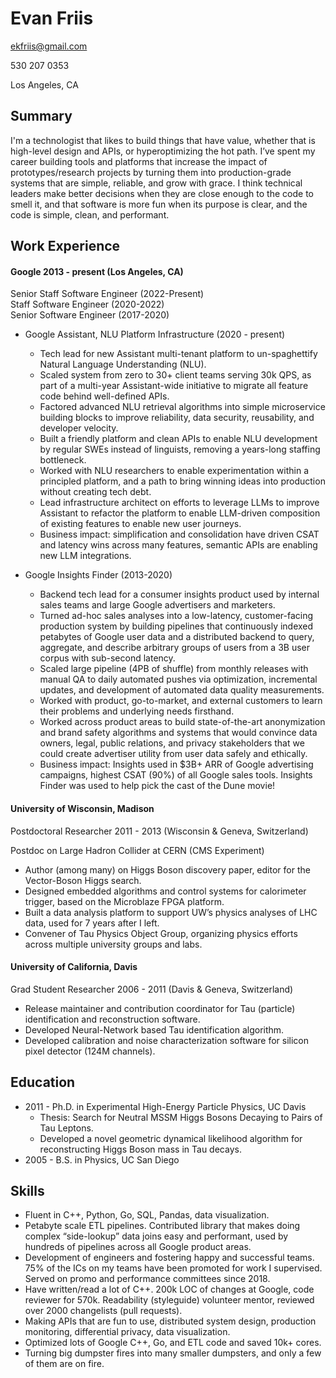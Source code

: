 # Evan Friis

ekfriis@gmail.com

530 207 0353

Los Angeles, CA

## Summary

I'm a technologist that likes to build things that have value, whether that is high-level design and APIs, or hyperoptimizing the hot path. I’ve spent my career building tools and platforms that increase the impact of prototypes/research projects by turning them into production-grade systems that are simple, reliable, and grow with grace. I think technical leaders make better decisions when they are close enough to the code to smell it, and that software is more fun when its purpose is clear, and the code is simple, clean, and performant.

## Work Experience

#### Google 2013 - present (Los Angeles, CA)

Senior Staff Software Engineer (2022-Present)  
Staff Software Engineer (2020-2022)  
Senior Software Engineer (2017-2020)

- Google Assistant, NLU Platform Infrastructure (2020 - present)

  - Tech lead for new Assistant multi-tenant platform to un-spaghettify Natural Language Understanding (NLU).
  - Scaled system from zero to 30+ client teams serving 30k QPS, as part of a multi-year Assistant-wide initiative to migrate all feature code behind well-defined APIs.
  - Factored advanced NLU retrieval algorithms into simple microservice building blocks to improve reliability, data security, reusability, and developer velocity.
  - Built a friendly platform and clean APIs to enable NLU development by regular SWEs instead of linguists, removing a years-long staffing bottleneck.
  - Worked with NLU researchers to enable experimentation within a principled platform, and a path to bring winning ideas into production without creating tech debt.
  - Lead infrastructure architect on efforts to leverage LLMs to improve Assistant to refactor the platform to enable LLM-driven composition of existing features to enable new user journeys.
  - Business impact: simplification and consolidation have driven CSAT and latency wins across many features, semantic APIs are enabling new LLM integrations.

- Google Insights Finder (2013-2020)
  - Backend tech lead for a consumer insights product used by internal sales teams and large Google advertisers and marketers.
  - Turned ad-hoc sales analyses into a low-latency, customer-facing production system by building pipelines that continuously indexed petabytes of Google user data and a distributed backend to query, aggregate, and describe arbitrary groups of users from a 3B user corpus with sub-second latency.
  - Scaled large pipeline (4PB of shuffle) from monthly releases with manual QA to daily automated pushes via optimization, incremental updates, and development of automated data quality measurements.
  - Worked with product, go-to-market, and external customers to learn their problems and underlying needs firsthand.
  - Worked across product areas to build state-of-the-art anonymization and brand safety algorithms and systems that would convince data owners, legal, public relations, and privacy stakeholders that we could create advertiser utility from user data safely and ethically.
  - Business impact: Insights used in $3B+ ARR of Google advertising campaigns, highest CSAT (90%) of all Google sales tools. Insights Finder was used to help pick the cast of the Dune movie!

#### University of Wisconsin, Madison

Postdoctoral Researcher 2011 - 2013 (Wisconsin & Geneva, Switzerland)

Postdoc on Large Hadron Collider at CERN (CMS Experiment)

- Author (among many) on Higgs Boson discovery paper, editor for the Vector-Boson Higgs search.
- Designed embedded algorithms and control systems for calorimeter trigger, based on the Microblaze FPGA platform.
- Built a data analysis platform to support UW’s physics analyses of LHC data, used for 7 years after I left.
- Convener of Tau Physics Object Group, organizing physics efforts across multiple university groups and labs.

#### University of California, Davis

Grad Student Researcher 2006 - 2011 (Davis & Geneva, Switzerland)

- Release maintainer and contribution coordinator for Tau (particle) identification and reconstruction software.
- Developed Neural-Network based Tau identification algorithm.
- Developed calibration and noise characterization software for silicon pixel detector (124M channels).

## Education

- 2011 - Ph.D. in Experimental High-Energy Particle Physics, UC Davis
  - Thesis: Search for Neutral MSSM Higgs Bosons Decaying to Pairs of Tau Leptons.
  - Developed a novel geometric dynamical likelihood algorithm for reconstructing Higgs Boson mass in Tau decays.
- 2005 - B.S. in Physics, UC San Diego

## Skills

- Fluent in C++, Python, Go, SQL, Pandas, data visualization.
- Petabyte scale ETL pipelines. Contributed library that makes doing complex “side-lookup” data joins easy and performant, used by hundreds of pipelines across all Google product areas.
- Development of engineers and fostering happy and successful teams. 75% of the ICs on my teams have been promoted for work I supervised. Served on promo and performance committees since 2018.
- Have written/read a lot of C++. 200k LOC of changes at Google, code reviewer for 570k. Readability (styleguide) volunteer mentor, reviewed over 2000 changelists (pull requests).
- Making APIs that are fun to use, distributed system design, production monitoring, differential privacy, data visualization.
- Optimized lots of Google C++, Go, and ETL code and saved 10k+ cores.
- Turning big dumpster fires into many smaller dumpsters, and only a few of them are on fire.

